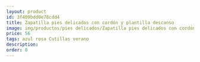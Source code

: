 ```yaml
---
layout: product
id: 3f409bdd0e78cdd4
title: Zapatilla pies delicados con cordón y plantilla descanso
image: img/productos/pies delicados/Zapatilla pies delicados con cordón y plantilla descanso=56=azul rosa Cutillas verano.webp
price: 56
tags: azul rosa Cutillas verano
description: 
order: 0
---
```

